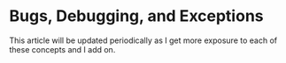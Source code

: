 # Bugs, Debugging, and Exceptions

This article will be updated periodically as I get more exposure to each of these concepts and I add on. 
